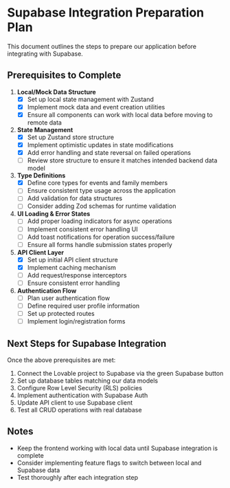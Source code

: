 
# Supabase Integration Preparation Plan

This document outlines the steps to prepare our application before integrating with Supabase.

## Prerequisites to Complete

1. **Local/Mock Data Structure**
   - [x] Set up local state management with Zustand
   - [x] Implement mock data and event creation utilities
   - [x] Ensure all components can work with local data before moving to remote data

2. **State Management**
   - [x] Set up Zustand store structure
   - [x] Implement optimistic updates in state modifications
   - [x] Add error handling and state reversal on failed operations
   - [ ] Review store structure to ensure it matches intended backend data model

3. **Type Definitions**
   - [x] Define core types for events and family members
   - [ ] Ensure consistent type usage across the application
   - [ ] Add validation for data structures
   - [ ] Consider adding Zod schemas for runtime validation

4. **UI Loading & Error States**
   - [ ] Add proper loading indicators for async operations
   - [ ] Implement consistent error handling UI
   - [ ] Add toast notifications for operation success/failure
   - [ ] Ensure all forms handle submission states properly

5. **API Client Layer**
   - [x] Set up initial API client structure
   - [x] Implement caching mechanism
   - [ ] Add request/response interceptors
   - [ ] Ensure consistent error handling

6. **Authentication Flow**
   - [ ] Plan user authentication flow
   - [ ] Define required user profile information
   - [ ] Set up protected routes
   - [ ] Implement login/registration forms

## Next Steps for Supabase Integration

Once the above prerequisites are met:

1. Connect the Lovable project to Supabase via the green Supabase button
2. Set up database tables matching our data models
3. Configure Row Level Security (RLS) policies
4. Implement authentication with Supabase Auth
5. Update API client to use Supabase client
6. Test all CRUD operations with real database

## Notes

- Keep the frontend working with local data until Supabase integration is complete
- Consider implementing feature flags to switch between local and Supabase data
- Test thoroughly after each integration step

